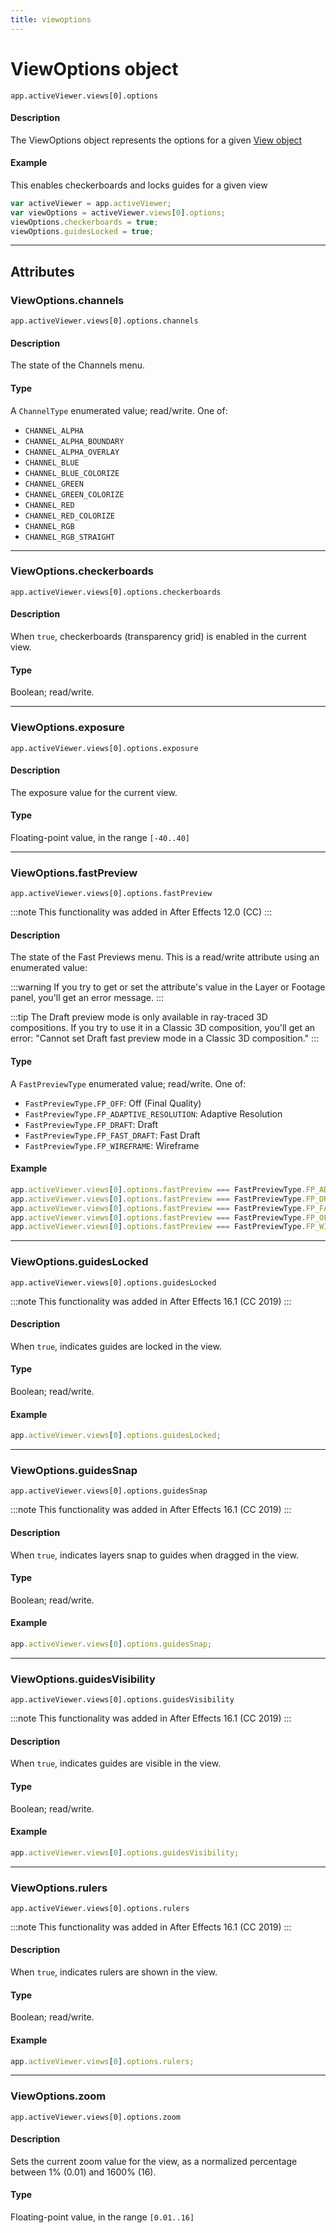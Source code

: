 ```yaml
---
title: viewoptions
---
```

# ViewOptions object

`app.activeViewer.views[0].options`

#### Description

The ViewOptions object represents the options for a given [View object](../view)

#### Example

This enables checkerboards and locks guides for a given view

```javascript
var activeViewer = app.activeViewer;
var viewOptions = activeViewer.views[0].options;
viewOptions.checkerboards = true;
viewOptions.guidesLocked = true;
```

---

## Attributes

### ViewOptions.channels

`app.activeViewer.views[0].options.channels`

#### Description

The state of the Channels menu.

#### Type

A `ChannelType` enumerated value; read/write. One of:

- `CHANNEL_ALPHA`
- `CHANNEL_ALPHA_BOUNDARY`
- `CHANNEL_ALPHA_OVERLAY`
- `CHANNEL_BLUE`
- `CHANNEL_BLUE_COLORIZE`
- `CHANNEL_GREEN`
- `CHANNEL_GREEN_COLORIZE`
- `CHANNEL_RED`
- `CHANNEL_RED_COLORIZE`
- `CHANNEL_RGB`
- `CHANNEL_RGB_STRAIGHT`

---

### ViewOptions.checkerboards

`app.activeViewer.views[0].options.checkerboards`

#### Description

When `true`, checkerboards (transparency grid) is enabled in the current view.

#### Type

Boolean; read/write.

---

### ViewOptions.exposure

`app.activeViewer.views[0].options.exposure`

#### Description

The exposure value for the current view.

#### Type

Floating-point value, in the range `[-40..40]`

---

### ViewOptions.fastPreview

`app.activeViewer.views[0].options.fastPreview`

:::note
This functionality was added in After Effects 12.0 (CC)
:::

#### Description

The state of the Fast Previews menu. This is a read/write attribute using an enumerated value:

:::warning
If you try to get or set the attribute's value in the Layer or Footage panel, you'll get an error message.
:::

:::tip
The Draft preview mode is only available in ray-traced 3D compositions. If you try to use it in a Classic 3D composition, you'll get an error: "Cannot set Draft fast preview mode in a Classic 3D composition."
:::

#### Type

A `FastPreviewType` enumerated value; read/write. One of:

- `FastPreviewType.FP_OFF`: Off (Final Quality)
- `FastPreviewType.FP_ADAPTIVE_RESOLUTION`: Adaptive Resolution
- `FastPreviewType.FP_DRAFT`: Draft
- `FastPreviewType.FP_FAST_DRAFT`: Fast Draft
- `FastPreviewType.FP_WIREFRAME`: Wireframe

#### Example

```javascript
app.activeViewer.views[0].options.fastPreview === FastPreviewType.FP_ADAPTIVE_RESOLUTION;
app.activeViewer.views[0].options.fastPreview === FastPreviewType.FP_DRAFT;
app.activeViewer.views[0].options.fastPreview === FastPreviewType.FP_FAST_DRAFT;
app.activeViewer.views[0].options.fastPreview === FastPreviewType.FP_OFF;
app.activeViewer.views[0].options.fastPreview === FastPreviewType.FP_WIREFRAME;
```

---

### ViewOptions.guidesLocked

`app.activeViewer.views[0].options.guidesLocked`

:::note
This functionality was added in After Effects 16.1 (CC 2019)
:::

#### Description

When `true`, indicates guides are locked in the view.

#### Type

Boolean; read/write.

#### Example

```javascript
app.activeViewer.views[0].options.guidesLocked;
```

---

### ViewOptions.guidesSnap

`app.activeViewer.views[0].options.guidesSnap`

:::note
This functionality was added in After Effects 16.1 (CC 2019)
:::

#### Description

When `true`, indicates layers snap to guides when dragged in the view.

#### Type

Boolean; read/write.

#### Example

```javascript
app.activeViewer.views[0].options.guidesSnap;
```

---

### ViewOptions.guidesVisibility

`app.activeViewer.views[0].options.guidesVisibility`

:::note
This functionality was added in After Effects 16.1 (CC 2019)
:::

#### Description

When `true`, indicates guides are visible in the view.

#### Type

Boolean; read/write.

#### Example

```javascript
app.activeViewer.views[0].options.guidesVisibility;
```

---

### ViewOptions.rulers

`app.activeViewer.views[0].options.rulers`

:::note
This functionality was added in After Effects 16.1 (CC 2019)
:::

#### Description

When `true`, indicates rulers are shown in the view.

#### Type

Boolean; read/write.

#### Example

```javascript
app.activeViewer.views[0].options.rulers;
```

---

### ViewOptions.zoom

`app.activeViewer.views[0].options.zoom`

#### Description

Sets the current zoom value for the view, as a normalized percentage between 1% (0.01) and 1600% (16).

#### Type

Floating-point value, in the range `[0.01..16]`
